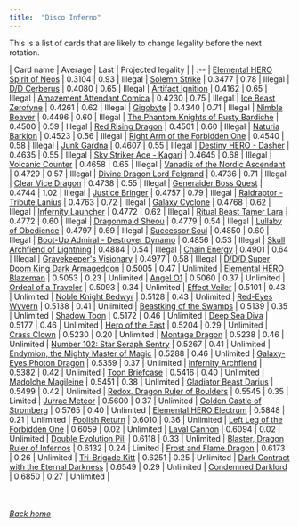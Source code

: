 ```yaml
---
title:  "Disco Inferno"
---
```


This is a list of cards that are likely to change legality before the next rotation.

| Card name | Average | Last | Projected legality |
| :-- |
[Elemental HERO Spirit of Neos](https://db.ygoprodeck.com/card/?search=Elemental%20HERO%20Spirit%20of%20Neos) | 0.3104 | 0.93 | Illegal |
[Solemn Strike](https://db.ygoprodeck.com/card/?search=Solemn%20Strike) | 0.3477 | 0.78 | Illegal |
[D/D Cerberus](https://db.ygoprodeck.com/card/?search=D/D%20Cerberus) | 0.4080 | 0.65 | Illegal |
[Artifact Ignition](https://db.ygoprodeck.com/card/?search=Artifact%20Ignition) | 0.4162 | 0.65 | Illegal |
[Amazement Attendant Comica](https://db.ygoprodeck.com/card/?search=Amazement%20Attendant%20Comica) | 0.4230 | 0.75 | Illegal |
[Ice Beast Zerofyne](https://db.ygoprodeck.com/card/?search=Ice%20Beast%20Zerofyne) | 0.4261 | 0.62 | Illegal |
[Gigobyte](https://db.ygoprodeck.com/card/?search=Gigobyte) | 0.4340 | 0.71 | Illegal |
[Nimble Beaver](https://db.ygoprodeck.com/card/?search=Nimble%20Beaver) | 0.4496 | 0.60 | Illegal |
[The Phantom Knights of Rusty Bardiche](https://db.ygoprodeck.com/card/?search=The%20Phantom%20Knights%20of%20Rusty%20Bardiche) | 0.4500 | 0.59 | Illegal |
[Red Rising Dragon](https://db.ygoprodeck.com/card/?search=Red%20Rising%20Dragon) | 0.4501 | 0.60 | Illegal |
[Naturia Barkion](https://db.ygoprodeck.com/card/?search=Naturia%20Barkion) | 0.4523 | 0.56 | Illegal |
[Right Arm of the Forbidden One](https://db.ygoprodeck.com/card/?search=Right%20Arm%20of%20the%20Forbidden%20One) | 0.4540 | 0.58 | Illegal |
[Junk Gardna](https://db.ygoprodeck.com/card/?search=Junk%20Gardna) | 0.4607 | 0.55 | Illegal |
[Destiny HERO - Dasher](https://db.ygoprodeck.com/card/?search=Destiny%20HERO%20-%20Dasher) | 0.4635 | 0.55 | Illegal |
[Sky Striker Ace - Kagari](https://db.ygoprodeck.com/card/?search=Sky%20Striker%20Ace%20-%20Kagari) | 0.4645 | 0.68 | Illegal |
[Volcanic Counter](https://db.ygoprodeck.com/card/?search=Volcanic%20Counter) | 0.4658 | 0.65 | Illegal |
[Vanadis of the Nordic Ascendant](https://db.ygoprodeck.com/card/?search=Vanadis%20of%20the%20Nordic%20Ascendant) | 0.4729 | 0.57 | Illegal |
[Divine Dragon Lord Felgrand](https://db.ygoprodeck.com/card/?search=Divine%20Dragon%20Lord%20Felgrand) | 0.4736 | 0.71 | Illegal |
[Clear Vice Dragon](https://db.ygoprodeck.com/card/?search=Clear%20Vice%20Dragon) | 0.4738 | 0.55 | Illegal |
[Generaider Boss Quest](https://db.ygoprodeck.com/card/?search=Generaider%20Boss%20Quest) | 0.4744 | 1.02 | Illegal |
[Justice Bringer](https://db.ygoprodeck.com/card/?search=Justice%20Bringer) | 0.4757 | 0.79 | Illegal |
[Raidraptor - Tribute Lanius](https://db.ygoprodeck.com/card/?search=Raidraptor%20-%20Tribute%20Lanius) | 0.4763 | 0.72 | Illegal |
[Galaxy Cyclone](https://db.ygoprodeck.com/card/?search=Galaxy%20Cyclone) | 0.4768 | 0.62 | Illegal |
[Infernity Launcher](https://db.ygoprodeck.com/card/?search=Infernity%20Launcher) | 0.4772 | 0.62 | Illegal |
[Ritual Beast Tamer Lara](https://db.ygoprodeck.com/card/?search=Ritual%20Beast%20Tamer%20Lara) | 0.4772 | 0.60 | Illegal |
[Dragonmaid Sheou](https://db.ygoprodeck.com/card/?search=Dragonmaid%20Sheou) | 0.4779 | 0.54 | Illegal |
[Lullaby of Obedience](https://db.ygoprodeck.com/card/?search=Lullaby%20of%20Obedience) | 0.4797 | 0.69 | Illegal |
[Successor Soul](https://db.ygoprodeck.com/card/?search=Successor%20Soul) | 0.4850 | 0.60 | Illegal |
[Boot-Up Admiral - Destroyer Dynamo](https://db.ygoprodeck.com/card/?search=Boot-Up%20Admiral%20-%20Destroyer%20Dynamo) | 0.4856 | 0.53 | Illegal |
[Skull Archfiend of Lightning](https://db.ygoprodeck.com/card/?search=Skull%20Archfiend%20of%20Lightning) | 0.4884 | 0.54 | Illegal |
[Chain Energy](https://db.ygoprodeck.com/card/?search=Chain%20Energy) | 0.4901 | 0.64 | Illegal |
[Gravekeeper's Visionary](https://db.ygoprodeck.com/card/?search=Gravekeeper's%20Visionary) | 0.4977 | 0.58 | Illegal |
[D/D/D Super Doom King Dark Armageddon](https://db.ygoprodeck.com/card/?search=D/D/D%20Super%20Doom%20King%20Dark%20Armageddon) | 0.5005 | 0.47 | Unlimited |
[Elemental HERO Blazeman](https://db.ygoprodeck.com/card/?search=Elemental%20HERO%20Blazeman) | 0.5053 | 0.23 | Unlimited |
[Angel O1](https://db.ygoprodeck.com/card/?search=Angel%20O1) | 0.5060 | 0.37 | Unlimited |
[Ordeal of a Traveler](https://db.ygoprodeck.com/card/?search=Ordeal%20of%20a%20Traveler) | 0.5093 | 0.34 | Unlimited |
[Effect Veiler](https://db.ygoprodeck.com/card/?search=Effect%20Veiler) | 0.5101 | 0.43 | Unlimited |
[Noble Knight Bedwyr](https://db.ygoprodeck.com/card/?search=Noble%20Knight%20Bedwyr) | 0.5128 | 0.43 | Unlimited |
[Red-Eyes Wyvern](https://db.ygoprodeck.com/card/?search=Red-Eyes%20Wyvern) | 0.5138 | 0.41 | Unlimited |
[Beastking of the Swamps](https://db.ygoprodeck.com/card/?search=Beastking%20of%20the%20Swamps) | 0.5139 | 0.35 | Unlimited |
[Shadow Toon](https://db.ygoprodeck.com/card/?search=Shadow%20Toon) | 0.5172 | 0.46 | Unlimited |
[Deep Sea Diva](https://db.ygoprodeck.com/card/?search=Deep%20Sea%20Diva) | 0.5177 | 0.46 | Unlimited |
[Hero of the East](https://db.ygoprodeck.com/card/?search=Hero%20of%20the%20East) | 0.5204 | 0.29 | Unlimited |
[Crass Clown](https://db.ygoprodeck.com/card/?search=Crass%20Clown) | 0.5230 | 0.20 | Unlimited |
[Montage Dragon](https://db.ygoprodeck.com/card/?search=Montage%20Dragon) | 0.5238 | 0.46 | Unlimited |
[Number 102: Star Seraph Sentry](https://db.ygoprodeck.com/card/?search=Number%20102:%20Star%20Seraph%20Sentry) | 0.5267 | 0.41 | Unlimited |
[Endymion, the Mighty Master of Magic](https://db.ygoprodeck.com/card/?search=Endymion,%20the%20Mighty%20Master%20of%20Magic) | 0.5288 | 0.46 | Unlimited |
[Galaxy-Eyes Photon Dragon](https://db.ygoprodeck.com/card/?search=Galaxy-Eyes%20Photon%20Dragon) | 0.5359 | 0.37 | Unlimited |
[Infernity Archfiend](https://db.ygoprodeck.com/card/?search=Infernity%20Archfiend) | 0.5382 | 0.42 | Unlimited |
[Toon Briefcase](https://db.ygoprodeck.com/card/?search=Toon%20Briefcase) | 0.5416 | 0.40 | Unlimited |
[Madolche Magileine](https://db.ygoprodeck.com/card/?search=Madolche%20Magileine) | 0.5451 | 0.38 | Unlimited |
[Gladiator Beast Darius](https://db.ygoprodeck.com/card/?search=Gladiator%20Beast%20Darius) | 0.5499 | 0.42 | Unlimited |
[Redox, Dragon Ruler of Boulders](https://db.ygoprodeck.com/card/?search=Redox,%20Dragon%20Ruler%20of%20Boulders) | 0.5545 | 0.35 | Limited |
[Jurrac Meteor](https://db.ygoprodeck.com/card/?search=Jurrac%20Meteor) | 0.5600 | 0.37 | Unlimited |
[Golden Castle of Stromberg](https://db.ygoprodeck.com/card/?search=Golden%20Castle%20of%20Stromberg) | 0.5765 | 0.40 | Unlimited |
[Elemental HERO Electrum](https://db.ygoprodeck.com/card/?search=Elemental%20HERO%20Electrum) | 0.5848 | 0.21 | Unlimited |
[Foolish Return](https://db.ygoprodeck.com/card/?search=Foolish%20Return) | 0.6010 | 0.36 | Unlimited |
[Left Leg of the Forbidden One](https://db.ygoprodeck.com/card/?search=Left%20Leg%20of%20the%20Forbidden%20One) | 0.6059 | 0.02 | Unlimited |
[Laval Cannon](https://db.ygoprodeck.com/card/?search=Laval%20Cannon) | 0.6094 | 0.02 | Unlimited |
[Double Evolution Pill](https://db.ygoprodeck.com/card/?search=Double%20Evolution%20Pill) | 0.6118 | 0.33 | Unlimited |
[Blaster, Dragon Ruler of Infernos](https://db.ygoprodeck.com/card/?search=Blaster,%20Dragon%20Ruler%20of%20Infernos) | 0.6132 | 0.24 | Limited |
[Frost and Flame Dragon](https://db.ygoprodeck.com/card/?search=Frost%20and%20Flame%20Dragon) | 0.6173 | 0.26 | Unlimited |
[Tri-Brigade Kitt](https://db.ygoprodeck.com/card/?search=Tri-Brigade%20Kitt) | 0.6251 | 0.25 | Unlimited |
[Dark Contract with the Eternal Darkness](https://db.ygoprodeck.com/card/?search=Dark%20Contract%20with%20the%20Eternal%20Darkness) | 0.6549 | 0.29 | Unlimited |
[Condemned Darklord](https://db.ygoprodeck.com/card/?search=Condemned%20Darklord) | 0.6850 | 0.27 | Unlimited |

<br>

###### [Back home](index)